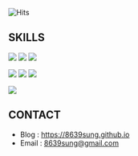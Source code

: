 
<!--방문자 수, 깃허브 팔로워 수-->
![Hits](https://hits.seeyoufarm.com/api/count/incr/badge.svg?url=https%3A%2F%2Fgithub.com%2F8639sung&count_bg=%23FFC500&title_bg=%23555555&icon=diaspora.svg&icon_color=%23FFDD00&title=visitors&edge_flat=false)

## SKILLS

<p>
<img src="https://img.shields.io/badge/Python-3776AB?style=for-the-badge&logo=Python&logoColor=white"/></a>
<img src="https://img.shields.io/badge/C-A8B9CC?style=for-the-badge&logo=C&logoColor=white"/></a>
<img src="https://img.shields.io/badge/C++-00599C?style=for-the-badge&logo=c%2B%2B&logoColor=white"/></a>
</p>
<p >
<img src="https://img.shields.io/badge/PyTorch-EE4C2C?style=for-the-badge&logo=PyTorch&logoColor=white"/></a>
<img src="https://img.shields.io/badge/TensorFlow-FF6F00?style=for-the-badge&logo=TensorFlow&logoColor=white"/></a>
<img src="https://img.shields.io/badge/WandB-FFBE00?style=for-the-badge&logo=Weights&Biases&logoColor=white"/></a>
</p>
<p >
<img src="https://img.shields.io/badge/Django-092E20?style=for-the-badge&logo=django&logoColor=white"/></a>
</p>


## CONTACT

- Blog : <https://8639sung.github.io> 
- Email : <8639sung@gmail.com>
